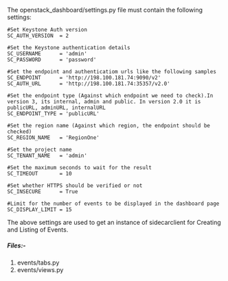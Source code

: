 The openstack_dashboard/settings.py file must contain the following settings:

```
#Set Keystone Auth version
SC_AUTH_VERSION  = 2

#Set the Keystone authentication details
SC_USERNAME      = 'admin'
SC_PASSWORD      = 'password'

#Set the endpoint and authenticatiom urls like the following samples
SC_ENDPOINT      = 'http://198.100.181.74:9090/v2'
SC_AUTH_URL      = 'http://198.100.181.74:35357/v2.0'

#Set the endpoint type (Against which endpoint we need to check).In version 3, its internal, admin and public. In version 2.0 it is publicURL, adminURL, internalURL
SC_ENDPOINT_TYPE = 'publicURL'

#Set the region name (Against which region, the endpoint should be checked)
SC_REGION_NAME   = 'RegionOne'

#Set the project name
SC_TENANT_NAME   = 'admin'

#Set the maximum seconds to wait for the result
SC_TIMEOUT       = 10

#Set whether HTTPS should be verified or not
SC_INSECURE      = True

#Limit for the number of events to be displayed in the dashboard page
SC_DISPLAY_LIMIT = 15
```

The above settings are used to get an instance of sidecarclient for Creating and Listing of Events.
##### Files:-

1. events/tabs.py
2. events/views.py

